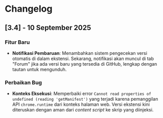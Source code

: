 # Changelog

## [3.4] - 10 September 2025

### Fitur Baru
- **Notifikasi Pembaruan**: Menambahkan sistem pengecekan versi otomatis di dalam ekstensi. Sekarang, notifikasi akan muncul di tab "Forum" jika ada versi baru yang tersedia di GitHub, lengkap dengan tautan untuk mengunduh.

### Perbaikan Bug
- **Konteks Eksekusi**: Memperbaiki error `Cannot read properties of undefined (reading 'getManifest')` yang terjadi karena pemanggilan API `chrome.runtime` dari konteks halaman web. Versi ekstensi kini diteruskan dengan aman dari *content script* ke skrip yang diinjeksi.